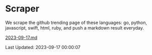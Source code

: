 # Scraper

We scrape the github trending page of these languages: go, python, javascript, swift, html, ruby, and push a markdown result everyday.

[2023-09-17.md](https://github.com/henson/Scraper/blob/master/2023-09-17.md)

Last Updated: 2023-09-17 00:00:07